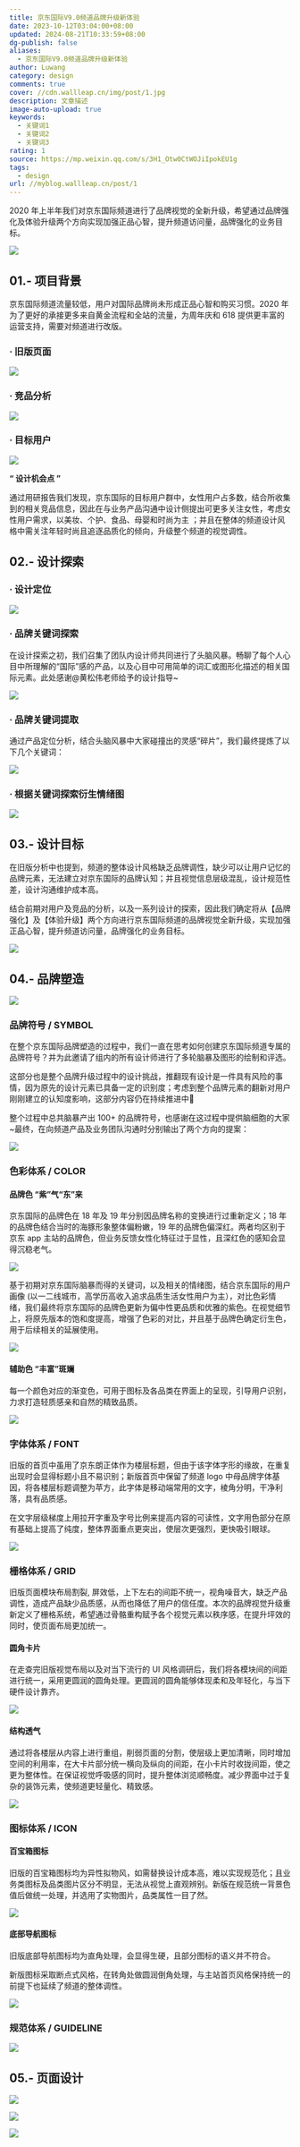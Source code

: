 ```yaml
---
title: 京东国际V9.0频道品牌升级新体验
date: 2023-10-12T03:04:00+08:00
updated: 2024-08-21T10:33:59+08:00
dg-publish: false
aliases:
  - 京东国际V9.0频道品牌升级新体验
author: Luwang
category: design
comments: true
cover: //cdn.wallleap.cn/img/post/1.jpg
description: 文章描述
image-auto-upload: true
keywords:
  - 关键词1
  - 关键词2
  - 关键词3
rating: 1
source: https://mp.weixin.qq.com/s/3H1_Otw0CtWOJiIpokEU1g
tags:
  - design
url: //myblog.wallleap.cn/post/1
---
```


2020 年上半年我们对京东国际频道进行了品牌视觉的全新升级，希望通过品牌强化及体验升级两个方向实现加强正品心智，提升频道访问量，品牌强化的业务目标。

![](https://cdn.wallleap.cn/img/pic/illustration/202310121505712.png)

## 01.- 项目背景

京东国际频道流量较低，用户对国际品牌尚未形成正品心智和购买习惯。2020 年为了更好的承接更多来自黄金流程和全站的流量，为周年庆和 618 提供更丰富的运营支持，需要对频道进行改版。

### · 旧版页面

![](https://cdn.wallleap.cn/img/pic/illustration/202310121505991.png)

### · 竞品分析

![](https://cdn.wallleap.cn/img/pic/illustration/202310121506681.png)

### · 目标用户

![](https://cdn.wallleap.cn/img/pic/illustration/202310121506467.png)

**“ 设计机会点 ”**

通过用研报告我们发现，京东国际的目标用户群中，女性用户占多数，结合所收集到的相关竞品信息，因此在与业务产品沟通中设计侧提出可更多关注女性，考虑女性用户需求，以美妆、个护、食品、母婴和时尚为主 ；并且在整体的频道设计风格中需关注年轻时尚且追逐品质化的倾向，升级整个频道的视觉调性。

## 02.- 设计探索

### · 设计定位

![](https://cdn.wallleap.cn/img/pic/illustration/202310121506272.png)

### · 品牌关键词探索

在设计探索之初，我们召集了团队内设计师共同进行了头脑风暴。畅聊了每个人心目中所理解的“国际”感的产品，以及心目中可用简单的词汇或图形化描述的相关国际元素。此处感谢@黄松伟老师给予的设计指导~

![](https://cdn.wallleap.cn/img/pic/illustration/202310121507463.png)

### · 品牌关键词提取

通过产品定位分析，结合头脑风暴中大家碰撞出的灵感“碎片”，我们最终提炼了以下几个关键词：

![](https://cdn.wallleap.cn/img/pic/illustration/202310121507471.png)

### · 根据关键词探索衍生情绪图

![](https://cdn.wallleap.cn/img/pic/illustration/202310121507612.png)

## 03.- 设计目标

在旧版分析中也提到，频道的整体设计风格缺乏品牌调性，缺少可以让用户记忆的品牌元素，无法建立对京东国际的品牌认知；并且视觉信息层级混乱，设计规范性差，设计沟通维护成本高。

结合前期对用户及竞品的分析，以及一系列设计的探索，因此我们确定将从【品牌强化】及【体验升级】两个方向进行京东国际频道的品牌视觉全新升级，实现加强正品心智，提升频道访问量，品牌强化的业务目标。

![](https://cdn.wallleap.cn/img/pic/illustration/202310121508407.png)

## 04.- 品牌塑造

![](https://cdn.wallleap.cn/img/pic/illustration/202310121508488.png)

### 品牌符号 / SYMBOL

在整个京东国际品牌塑造的过程中，我们一直在思考如何创建京东国际频道专属的品牌符号？并为此邀请了组内的所有设计师进行了多轮脑暴及图形的绘制和评选。

这部分也是整个品牌升级过程中的设计挑战，推翻现有设计是一件具有风险的事情，因为原先的设计元素已具备一定的识别度；考虑到整个品牌元素的翻新对用户刚刚建立的认知度影响，这部分内容仍在持续推进中💪

整个过程中总共脑暴产出 100+ 的品牌符号，也感谢在这过程中提供脑细胞的大家~最终，在向频道产品及业务团队沟通时分别输出了两个方向的提案：

![](https://cdn.wallleap.cn/img/pic/illustration/202310121508708.png)

### 色彩体系 / COLOR

#### 品牌色 “紫”气“东”来

京东国际的品牌色在 18 年及 19 年分别因品牌名称的变换进行过重新定义；18 年的品牌色结合当时的海豚形象整体偏粉嫩，19 年的品牌色偏深红。两者均区别于京东 app 主站的品牌色，但业务反馈女性化特征过于显性，且深红色的感知会显得沉稳老气。

![](https://cdn.wallleap.cn/img/pic/illustration/202310121508764.png)

基于初期对京东国际脑暴而得的关键词，以及相关的情绪图，结合京东国际的用户画像 (以一二线城市，高学历高收入追求品质生活女性用户为主），对比色彩情绪，我们最终将京东国际的品牌色更新为偏中性更品质和优雅的紫色。在视觉细节上，将原先版本的饱和度提高，增强了色彩的对比，并且基于品牌色确定衍生色，用于后续相关的延展使用。

![](https://cdn.wallleap.cn/img/pic/illustration/202310121509868.png)

#### 辅助色 “丰富”斑斓

每一个颜色对应的渐变色，可用于图标及各品类在界面上的呈现，引导用户识别，力求打造轻质感亲和自然的精致品质。

![](https://cdn.wallleap.cn/img/pic/illustration/202310121509287.png)

### 字体体系 / FONT

旧版的首页中虽用了京东朗正体作为楼层标题，但由于该字体字形的缘故，在重复出现时会显得标题小且不易识别；新版首页中保留了频道 logo 中母品牌字体基因，将各楼层标题调整为苹方，此字体是移动端常用的文字，棱角分明，干净利落，具有品质感。

在文字层级梯度上用拉开字重及字号比例来提高内容的可读性，文字用色部分在原有基础上提高了纯度，整体界面重点更突出，使层次更强烈，更快吸引眼球。

![](https://cdn.wallleap.cn/img/pic/illustration/202310121509611.png)

### 栅格体系 / GRID

旧版页面模块布局割裂, 屏效低，上下左右的间距不统一，视角噪音大，缺乏产品调性，造成产品缺少品质感，从而也降低了用户的信任度。本次的品牌视觉升级重新定义了栅格系统，希望通过骨骼重构赋予各个视觉元素以秩序感，在提升坪效的同时，使页面布局更加统一。

#### 圆角卡片

在走查完旧版视觉布局以及对当下流行的 UI 风格调研后，我们将各模块间的间距进行统一，采用更圆润的圆角处理。更圆润的圆角能够体现柔和及年轻化，与当下硬件设计靠齐。

![](https://cdn.wallleap.cn/img/pic/illustration/202310121510260.png)

#### 结构透气

通过将各楼层从内容上进行重组，削弱页面的分割，使层级上更加清晰，同时增加空间的利用率，在大卡片部分统一横向及纵向的间距，在小卡片时收拢间距，使之更为整体性。在保证视觉呼吸感的同时，提升整体浏览顺畅度。减少界面中过于复杂的装饰元素，使频道更轻量化、精致感。

![](https://cdn.wallleap.cn/img/pic/illustration/202310121510548.png)

### 图标体系 / ICON

#### 百宝箱图标

旧版的百宝箱图标均为异性拟物风，如需替换设计成本高，难以实现规范化；且业务类图标及品类图片区分不明显，无法从视觉上直观辨别。新版在规范统一背景色值后做统一处理，并选用了实物图片，品类属性一目了然。

![](https://cdn.wallleap.cn/img/pic/illustration/202310121510288.png)

#### 底部导航图标

旧版底部导航图标均为直角处理，会显得生硬，且部分图标的语义并不符合。

新版图标采取断点式风格，在转角处做圆润倒角处理，与主站首页风格保持统一的前提下也延续了频道的整体调性。

![](https://cdn.wallleap.cn/img/pic/illustration/202310121510611.png)

### 规范体系 / GUIDELINE

![](https://cdn.wallleap.cn/img/pic/illustration/202310121511531.png)

## 05.- 页面设计

![](https://cdn.wallleap.cn/img/pic/illustration/202310121511566.png)

![](https://cdn.wallleap.cn/img/pic/illustration/202310121511565.png)

![](https://cdn.wallleap.cn/img/pic/illustration/202310121511618.png)
